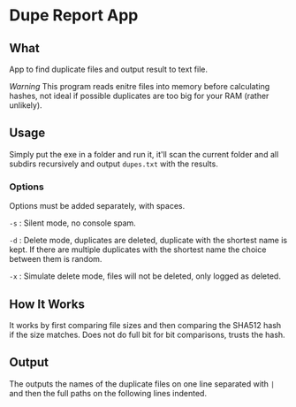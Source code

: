 # Dupe Report App


## What

App to find duplicate files and output result to text file.

_Warning_ This program reads enitre files into memory before calculating hashes, not ideal if possible duplicates are too big for your RAM (rather unlikely).


## Usage

Simply put the exe in a folder and run it, it'll scan the current folder and all subdirs recursively and output `dupes.txt` with the results.


### Options

Options must be added separately, with spaces.

`-s`
: Silent mode, no console spam.

`-d`
: Delete mode, duplicates are deleted, duplicate with the shortest name is kept. If there are multiple duplicates with the shortest name the choice between them is random.

`-x`
: Simulate delete mode, files will not be deleted, only logged as deleted.


## How It Works

It works by first comparing file sizes and then comparing the SHA512 hash if the size matches.
Does not do full bit for bit comparisons, trusts the hash.


## Output

The outputs the names of the duplicate files on one line separated with `|` and then the full paths on the following lines indented. 